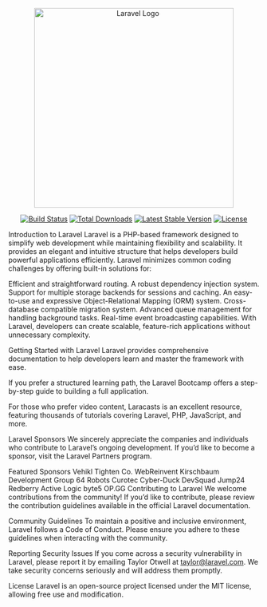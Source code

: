 <p align="center"><a href="https://laravel.com" target="_blank"><img src="https://raw.githubusercontent.com/laravel/art/master/logo-lockup/5%20SVG/2%20CMYK/1%20Full%20Color/laravel-logolockup-cmyk-red.svg" width="400" alt="Laravel Logo"></a></p> <p align="center"> <a href="https://github.com/laravel/framework/actions"><img src="https://github.com/laravel/framework/workflows/tests/badge.svg" alt="Build Status"></a> <a href="https://packagist.org/packages/laravel/framework"><img src="https://img.shields.io/packagist/dt/laravel/framework" alt="Total Downloads"></a> <a href="https://packagist.org/packages/laravel/framework"><img src="https://img.shields.io/packagist/v/laravel/framework" alt="Latest Stable Version"></a> <a href="https://packagist.org/packages/laravel/framework"><img src="https://img.shields.io/packagist/l/laravel/framework" alt="License"></a> </p>
Introduction to Laravel
Laravel is a PHP-based framework designed to simplify web development while maintaining flexibility and scalability. It provides an elegant and intuitive structure that helps developers build powerful applications efficiently. Laravel minimizes common coding challenges by offering built-in solutions for:

Efficient and straightforward routing.
A robust dependency injection system.
Support for multiple storage backends for sessions and caching.
An easy-to-use and expressive Object-Relational Mapping (ORM) system.
Cross-database compatible migration system.
Advanced queue management for handling background tasks.
Real-time event broadcasting capabilities.
With Laravel, developers can create scalable, feature-rich applications without unnecessary complexity.

Getting Started with Laravel
Laravel provides comprehensive documentation to help developers learn and master the framework with ease.

If you prefer a structured learning path, the Laravel Bootcamp offers a step-by-step guide to building a full application.

For those who prefer video content, Laracasts is an excellent resource, featuring thousands of tutorials covering Laravel, PHP, JavaScript, and more.

Laravel Sponsors
We sincerely appreciate the companies and individuals who contribute to Laravel’s ongoing development. If you’d like to become a sponsor, visit the Laravel Partners program.

Featured Sponsors
Vehikl
Tighten Co.
WebReinvent
Kirschbaum Development Group
64 Robots
Curotec
Cyber-Duck
DevSquad
Jump24
Redberry
Active Logic
byte5
OP.GG
Contributing to Laravel
We welcome contributions from the community! If you’d like to contribute, please review the contribution guidelines available in the official Laravel documentation.

Community Guidelines
To maintain a positive and inclusive environment, Laravel follows a Code of Conduct. Please ensure you adhere to these guidelines when interacting with the community.

Reporting Security Issues
If you come across a security vulnerability in Laravel, please report it by emailing Taylor Otwell at taylor@laravel.com. We take security concerns seriously and will address them promptly.

License
Laravel is an open-source project licensed under the MIT license, allowing free use and modification.

